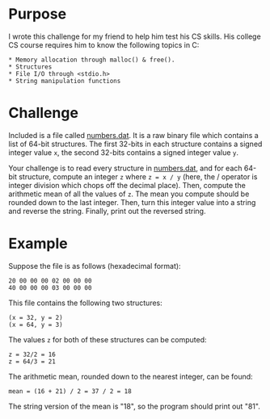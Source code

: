 # Purpose

I wrote this challenge for my friend to help him test his CS skills. His college CS course requires him to know the following topics in C:

    * Memory allocation through malloc() & free().
    * Structures
    * File I/O through <stdio.h>
    * String manipulation functions

# Challenge

Included is a file called [numbers.dat](numbers.dat). It is a raw binary file which contains a list of 64-bit structures. The first 32-bits in each structure contains a signed integer value `x`, the second 32-bits contains a signed integer value `y`.

Your challenge is to read every structure in [numbers.dat](numbers.dat), and for each 64-bit structure, compute an integer `z` where `z = x / y` (here, the / operator is integer division which chops off the decimal place). Then, compute the arithmetic mean of all the values of `z`. The mean you compute should be rounded down to the last integer. Then, turn this integer value into a string and reverse the string. Finally, print out the reversed string.

# Example

Suppose the file is as follows (hexadecimal format):

    20 00 00 00 02 00 00 00
    40 00 00 00 03 00 00 00

This file contains the following two structures:

    (x = 32, y = 2)
    (x = 64, y = 3)

The values `z` for both of these structures can be computed:

    z = 32/2 = 16
    z = 64/3 = 21

The arithmetic mean, rounded down to the nearest integer, can be found:

    mean = (16 + 21) / 2 = 37 / 2 = 18

The string version of the mean is "18", so the program should print out "81".